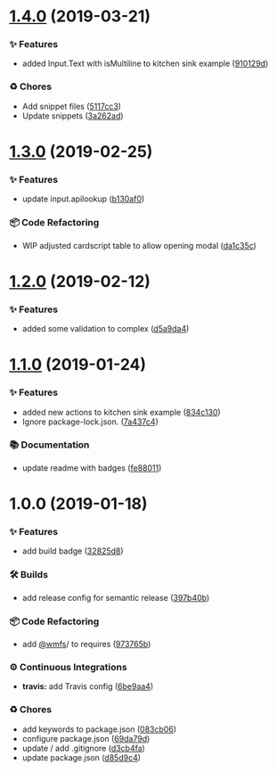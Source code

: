 # [1.4.0](https://github.com/wmfs/cardscript-examples/compare/v1.3.0...v1.4.0) (2019-03-21)


### ✨ Features

* added Input.Text with isMultiline to kitchen sink example ([910129d](https://github.com/wmfs/cardscript-examples/commit/910129d))


### ♻️ Chores

* Add snippet files ([5117cc3](https://github.com/wmfs/cardscript-examples/commit/5117cc3))
* Update snippets ([3a262ad](https://github.com/wmfs/cardscript-examples/commit/3a262ad))

# [1.3.0](https://github.com/wmfs/cardscript-examples/compare/v1.2.0...v1.3.0) (2019-02-25)


### ✨ Features

* update input.apilookup ([b130af0](https://github.com/wmfs/cardscript-examples/commit/b130af0))


### 📦 Code Refactoring

* WIP adjusted cardscript table to allow opening modal ([da1c35c](https://github.com/wmfs/cardscript-examples/commit/da1c35c))

# [1.2.0](https://github.com/wmfs/cardscript-examples/compare/v1.1.0...v1.2.0) (2019-02-12)


### ✨ Features

* added some validation to complex ([d5a9da4](https://github.com/wmfs/cardscript-examples/commit/d5a9da4))

# [1.1.0](https://github.com/wmfs/cardscript-examples/compare/v1.0.0...v1.1.0) (2019-01-24)


### ✨ Features

* added new actions to kitchen sink example ([834c130](https://github.com/wmfs/cardscript-examples/commit/834c130))
* Ignore package-lock.json. ([7a437c4](https://github.com/wmfs/cardscript-examples/commit/7a437c4))


### 📚 Documentation

* update readme with badges ([fe88011](https://github.com/wmfs/cardscript-examples/commit/fe88011))

# 1.0.0 (2019-01-18)


### ✨ Features

* add build badge ([32825d8](https://github.com/wmfs/cardscript-examples/commit/32825d8))


### 🛠 Builds

* add release config for semantic release ([397b40b](https://github.com/wmfs/cardscript-examples/commit/397b40b))


### 📦 Code Refactoring

* add [@wmfs](https://github.com/wmfs)/ to requires ([973765b](https://github.com/wmfs/cardscript-examples/commit/973765b))


### ⚙️ Continuous Integrations

* **travis:** add Travis config ([6be9aa4](https://github.com/wmfs/cardscript-examples/commit/6be9aa4))


### ♻️ Chores

* add keywords to package.json ([083cb06](https://github.com/wmfs/cardscript-examples/commit/083cb06))
* configure package.json ([69da79d](https://github.com/wmfs/cardscript-examples/commit/69da79d))
* update / add .gitignore ([d3cb4fa](https://github.com/wmfs/cardscript-examples/commit/d3cb4fa))
* update package.json ([d85d9c4](https://github.com/wmfs/cardscript-examples/commit/d85d9c4))
